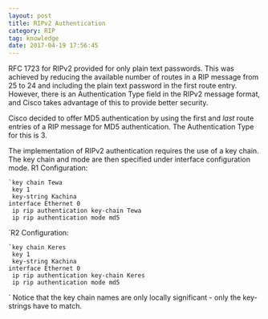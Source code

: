 ```yaml
---
layout: post
title: RIPv2 Authentication
category: RIP
tag: knowledge
date: 2017-04-19 17:56:45
---
```

RFC 1723 for RIPv2 provided for only plain text passwords. This was achieved by reducing the available number of routes in a RIP message from 25 to 24 and including the plain text password in the first route entry. However, there is an Authentication Type field in the RIPv2 message format, and Cisco takes advantage of this to provide better security.

Cisco decided to offer MD5 authentication by using the first and *last* route entries of a RIP message for MD5 authentication. The Authentication Type for this is 3.

The implementation of RIPv2 authentication requires the use of a key chain. The key chain and mode are then specified under interface configuration mode.
R1 Configuration:
```
`key chain Tewa
 key 1
 key-string Kachina
interface Ethernet 0
 ip rip authentication key-chain Tewa
 ip rip authentication mode md5
```
`R2 Configuration:
```
`key chain Keres
 key 1
 key-string Kachina
interface Ethernet 0
 ip rip authentication key-chain Keres
 ip rip authentication mode md5
```
`
Notice that the key chain names are only locally significant - only the key-strings have to match.